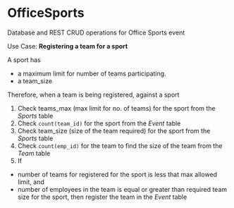 # OfficeSports
Database and REST CRUD operations for Office Sports event

Use Case: **Registering a team for a sport** 

A sport has 
* a maximum limit for number of teams participating. 
* a team_size 

Therefore, when a team is being registered, against a sport 
1. Check teams_max (max limit for no. of teams) for the sport from the *Sports* table 
2. Check ``count(team_id)`` for the sport from the *Event* table 
3. Check team_size (size of the team required) for the sport from the *Sports* table 
4. Check ``count(emp_id)`` for the team to find the size of the team from the *Team* table 
5. If 
  * number of teams for registered for the sport is less that max allowed limit, and 
  * number of employees in the team is equal or greater than required team size for the sport, 
  then register the team in the *Event* table
